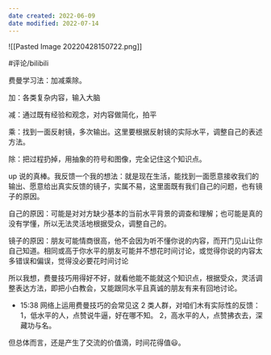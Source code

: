 ```yaml
---
date created: 2022-06-09
date modified: 2022-07-14
---
```


![[Pasted Image 20220428150722.png]]

#评论/bilibili

费曼学习法：加减乘除。

加：各类复杂内容，输入大脑

减：通过既有经验和观念，对内容做简化，拍平

乘：找到一面反射镜，多次输出。这里要根据反射镜的实际水平，调整自己的表述方法。

除：把过程扔掉，用抽象的符号和图像，完全记住这个知识点。

up 说的真棒。我反馈一个我的想法：就是现在生活，能找到一面愿意接收我们的输出、愿意给出真实反馈的镜子，实属不易，这里面既有我们自己的问题，也有镜子的原因。

自己的原因：可能是对对方缺少基本的当前水平背景的调查和理解；也可能是真的没有学懂，所以无法灵活地根据受众，调整自己的。

镜子的原因：朋友可能情商很高，他不会因为听不懂你说的内容，而开门见山让你自己知道。相同或高于你水平的朋友可能并不想花时间讨论，或觉得你说的内容太多错误和偏误，觉得没必要花时间讨论

所以我想，费曼技巧用得好不好，就看他能不能就这个知识点，根据受众，灵活调整表达方法，即把小白教会，又能跟同水平且真诚的朋友有来有回地讨论。

- 15:38 网络上运用费曼技巧的会常见这 2 类人群，对咱们木有实际性的反馈：
1，低水平的人，点赞说牛逼，好在哪不知。
2，高水平的人，点赞拂衣去，深藏功与名。

但总体而言，还是产生了交流的价值滴，时间花得值😃。
